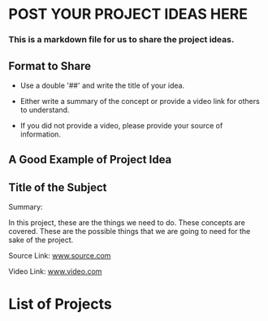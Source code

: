 # POST YOUR PROJECT IDEAS HERE
### This is a markdown file for us to share the project ideas.

## Format to Share
* Use a double  '##' and write the title of your idea. 

* Either write a summary of the concept or provide a video link for others to understand.

* If you did not provide a video, please provide your source of information.

## A Good Example of Project Idea

## Title of the Subject
Summary: 

In this project, these are the things we need to do. These concepts are covered. These are the possible things that we are going to need for the sake of the project.

Source Link: www.source.com

Video  Link: www.video.com

# List of Projects